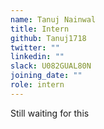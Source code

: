 ```yaml
---
name: Tanuj Nainwal
title: Intern
github: Tanuj1718
twitter: ""
linkedin: ""
slack: U082GUAL80N
joining_date: ""
role: intern
---
```


Still waiting for this
